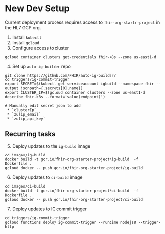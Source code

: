 # New Dev Setup

Current deployment process requires access to `fhir-org-startr-project` in the HL7 GCP org.

1. Install `kubectl`
2. Install `gcloud`
3. Configure access to cluster

```
gcloud container clusters get-credentials fhir-k8s --zone us-east1-d
```

4. Set up `auto-ig-builder` repo

```
git clone https://github.com/FHIR/auto-ig-builder/
cd triggers/ig-commit-trigger
export SECRET=$(kubectl get serviceaccount igbuild --namespace fhir --output jsonpath={.secrets[0].name})
export CLUSTER_IP=$(gcloud container clusters --zone us-east1-d describe fhir-k8s --format='value(endpoint)')

# Manually edit secret.json to add
 * `clusterIp`
 * `zulip_email`
 * `zulip_api_key`

```

## Recurring tasks
5. Deploy updates to the `ig-build` image

```
cd images/ig-build
docker build -t gcr.io/fhir-org-starter-project/ig-build  -f Dockerfile .
gcloud docker -- push gcr.io/fhir-org-starter-project/ig-build
```

6. Deploy updates to `ci-build` image

```
cd images/ci-build
docker build -t gcr.io/fhir-org-starter-project/ci-build  -f Dockerfile .
gcloud docker -- push gcr.io/fhir-org-starter-project/ci-build
```

7. Deploy updates to IG commit trigger

```
cd triggers/ig-commit-trigger
gcloud functions deploy ig-commit-trigger --runtime nodejs8 --trigger-http
```
